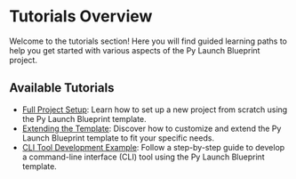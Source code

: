 # Tutorials Overview

Welcome to the tutorials section! Here you will find guided learning paths to help you get started with various aspects of the Py Launch Blueprint project.

## Available Tutorials

- [Full Project Setup](full_project_setup.md): Learn how to set up a new project from scratch using the Py Launch Blueprint template.
- [Extending the Template](extending_template.md): Discover how to customize and extend the Py Launch Blueprint template to fit your specific needs.
- [CLI Tool Development Example](cli_example.md): Follow a step-by-step guide to develop a command-line interface (CLI) tool using the Py Launch Blueprint template.
